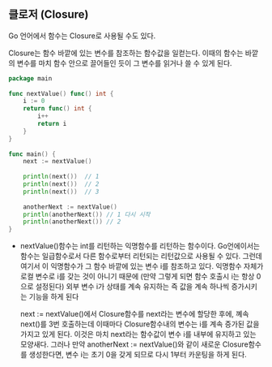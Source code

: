 ## 클로저 (Closure)

Go 언어에서 함수는 Closure로 사용될 수도 있다.

Closure는 함수 바깥에 있는 변수를 참조하는 함수값을 일컫는다. 이때의 함수는 바깥의 변수를 마치 함수 안으로 끌어들인 듯이 그 변수를 읽거나 쓸 수 있게 된다.

```go
package main
 
func nextValue() func() int {
    i := 0
    return func() int {
        i++
        return i
    }
}
 
func main() {
    next := nextValue()
 
    println(next())  // 1
    println(next())  // 2
    println(next())  // 3
 
    anotherNext := nextValue()
    println(anotherNext()) // 1 다시 시작
    println(anotherNext()) // 2
}
```

- nextValue()함수는 int를 리턴하는 익명함수를 리턴하는 함수이다. Go언에이서는 함수는 일급함수로서 다른 함수로부터 리턴되는 리턴값으로 사용될 수 있다. 그런데 여기서 이 익명함수가 그 함수 바깥에 있는 변수 i를 참조하고 있다. 익명함수 자체가 로컬 변수로 i를 갖는 것이 아니기 때문에 (만약 그렇게 되면 함수 호출시 i는 항상 0으로 설정된다) 외부 변수 i가 상태를 계속 유지하는 즉 값을 계속 하나씩 증가시키는 기능을 하게 된다

  next := nextValue()에서 Closure함수를 next라는 변수에 할당한 후에, 꼐속 next()를 3번 호출하는데 이때마다 Closure함수내의 변수는 i를 계속 증가된 값을 가지고 있게 된다. 이것은 마치 next라는 함수값이 변수 i를 내부에 유지하고 있는 모양새다. 그러나 만약 anotherNext := nextValue()와 같이 새로운 Closure함수를 생성한다면, 변수 i는 초기 0을 갖게 되므로 다시 1부터 카운팅을 하게 된다.